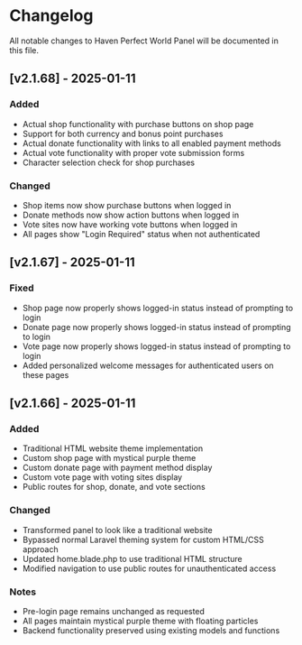 # Changelog

All notable changes to Haven Perfect World Panel will be documented in this file.

## [v2.1.68] - 2025-01-11

### Added
- Actual shop functionality with purchase buttons on shop page
- Support for both currency and bonus point purchases
- Actual donate functionality with links to all enabled payment methods
- Actual vote functionality with proper vote submission forms
- Character selection check for shop purchases

### Changed
- Shop items now show purchase buttons when logged in
- Donate methods now show action buttons when logged in
- Vote sites now have working vote buttons when logged in
- All pages show "Login Required" status when not authenticated

## [v2.1.67] - 2025-01-11

### Fixed
- Shop page now properly shows logged-in status instead of prompting to login
- Donate page now properly shows logged-in status instead of prompting to login  
- Vote page now properly shows logged-in status instead of prompting to login
- Added personalized welcome messages for authenticated users on these pages

## [v2.1.66] - 2025-01-11

### Added
- Traditional HTML website theme implementation
- Custom shop page with mystical purple theme
- Custom donate page with payment method display
- Custom vote page with voting sites display
- Public routes for shop, donate, and vote sections

### Changed
- Transformed panel to look like a traditional website
- Bypassed normal Laravel theming system for custom HTML/CSS approach
- Updated home.blade.php to use traditional HTML structure
- Modified navigation to use public routes for unauthenticated access

### Notes
- Pre-login page remains unchanged as requested
- All pages maintain mystical purple theme with floating particles
- Backend functionality preserved using existing models and functions